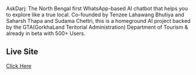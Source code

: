 
AskDarj: The North Bengal first WhatsApp-based AI chatbot that helps you to explore like a true local. Co-founded by Tenzee Lahawang Bhutiya and Saharsh Thapa and Sudama Chettri, this is a homeground AI project backed by the GTA(GorkhaLand Teritorial Administration) Department of Tourism & already in beta with 500+ Users.

## Live Site  
[Click Here](https://askdarjeeling-page.vercel.app/)
